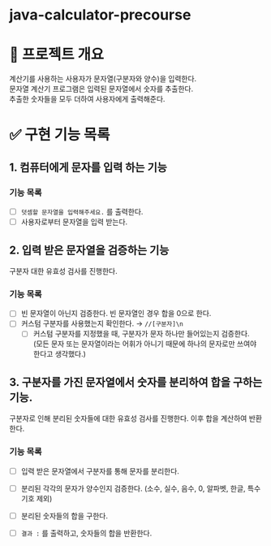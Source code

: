 # java-calculator-precourse
# 📍 프로젝트 개요

계산기를 사용하는 사용자가 문자열(구분자와 양수)을 입력한다.  
문자열 계산기 프로그램은 입력된 문자열에서 숫자를 추출한다.  
추출한 숫자들을 모두 더하여 사용자에게 출력해준다.

# ✅ 구현 기능 목록

## 1. 컴퓨터에게 문자를 입력 하는 기능

### 기능 목록
- [ ] `덧셈할 문자열을 입력해주세요.` 를 출력한다.
- [ ] 사용자로부터 문자열을 입력 받는다.
  
## 2. 입력 받은 문자열을 검증하는 기능
구분자 대한 유효성 검사를 진행한다.

### 기능 목록
- [ ] 빈 문자열이 아닌지 검증한다. 빈 문자열인 경우 합을 0으로 한다.
- [ ] 커스텀 구분자를 사용했는지 확인한다. → `//[구분자]\n`
    - [ ] 커스텀 구분자를 지정했을 때, 구분자가 문자 하나만 들어있는지 검증한다.  
      (모든 문자 또는 문자열이라는 어휘가 아니기 때문에 하나의 문자로만 쓰여야 한다고 생각했다.)

## 3. 구분자를 가진 문자열에서 숫자를 분리하여 합을 구하는 기능.

구분자로 인해 분리된 숫자들에 대한 유효성 검사를 진행한다. 이후 합을 계산하여 반환한다.

### 기능 목록
- [ ] 입력 받은 문자열에서 구분자를 통해 문자를 분리한다.
- [ ] 분리된 각각의 문자가 양수인지 검증한다.
  (소수, 실수, 음수, 0, 알파벳, 한글, 특수기호 제외)
- [ ] 분리된 숫자들의 합을 구한다.
- [ ] `결과 :` 를 출력하고, 숫자들의 합을 반환한다.

